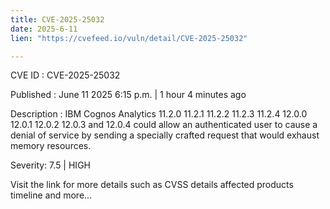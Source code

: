 ```yaml
---
title: CVE-2025-25032
date: 2025-6-11
lien: "https://cvefeed.io/vuln/detail/CVE-2025-25032"

---
```


CVE ID : CVE-2025-25032

Published :  June 11
2025
6:15 p.m. | 1 hour
4 minutes ago

Description : IBM Cognos Analytics 11.2.0
11.2.1
11.2.2
11.2.3
11.2.4
12.0.0
12.0.1
12.0.2
12.0.3
and 12.0.4 could allow an authenticated user to cause a denial of service by sending a specially crafted request that would exhaust memory resources.

Severity: 7.5 | HIGH

Visit the link for more details
such as CVSS details
affected products
timeline
and more...
